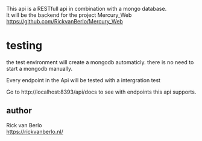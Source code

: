 This api is a RESTfull api in combination with a mongo database. <br/> 
It will be the backend for the project Mercury_Web
https://github.com/RickvanBerlo/Mercury_Web

# testing

the test environment will create a mongodb automaticly. there is no need to start a mongodb manually.

Every endpoint in the Api will be tested with a intergration test

Go to http://localhost:8393/api/docs to see with endpoints this api supports.

## author
Rick van Berlo <br/>
https://rickvanberlo.nl/